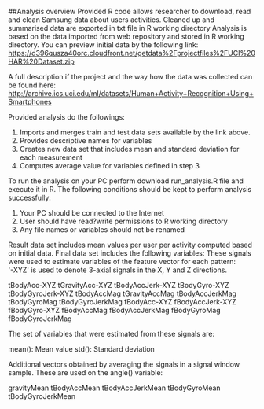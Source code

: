 ##Analysis overview
Provided R code allows researcher to download, read and clean Samsung data about users activities. Cleaned up and summarised data are exported in txt file in R working directory
Analysis is based on the data imported from web repository and stored in R working directory.
You can preview initial data by the following link:
https://d396qusza40orc.cloudfront.net/getdata%2Fprojectfiles%2FUCI%20HAR%20Dataset.zip 

A full description if the project and the way how the data was collected can be found here:
http://archive.ics.uci.edu/ml/datasets/Human+Activity+Recognition+Using+Smartphones 

Provided analysis do the followings:
1. Imports and merges train and test data sets available by the link above.
2. Provides descriptive names for variables
3. Creates new data set that includes mean and standard deviation for each measurement
4. Computes average value for variables defined in step 3

To run the analysis on your PC perform download run_analysis.R file and execute it in R.
The following conditions should be kept to perform analysis successfully:
1. Your PC should be connected to the Internet
2. User should have read?write permissions to R working directory
3. Any file names or variables should not be renamed

Result data set includes mean values per user per activity computed based on initial data.
Final data set includes the following variables:
These signals were used to estimate variables of the feature vector for each pattern:  
'-XYZ' is used to denote 3-axial signals in the X, Y and Z directions.

tBodyAcc-XYZ
tGravityAcc-XYZ
tBodyAccJerk-XYZ
tBodyGyro-XYZ
tBodyGyroJerk-XYZ
tBodyAccMag
tGravityAccMag
tBodyAccJerkMag
tBodyGyroMag
tBodyGyroJerkMag
fBodyAcc-XYZ
fBodyAccJerk-XYZ
fBodyGyro-XYZ
fBodyAccMag
fBodyAccJerkMag
fBodyGyroMag
fBodyGyroJerkMag

The set of variables that were estimated from these signals are: 

mean(): Mean value
std(): Standard deviation

Additional vectors obtained by averaging the signals in a signal window sample. These are used on the angle() variable:

gravityMean
tBodyAccMean
tBodyAccJerkMean
tBodyGyroMean
tBodyGyroJerkMean
